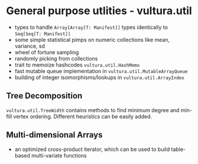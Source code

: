 # General purpose utlities - vultura.util

 - types to handle `Array[Array[T: Manifest]]` types identically to `Seq[Seq[T: Manifest]]`
 - some simple statistical pimps on numeric collections like mean, variance, sd
 - wheel of fortune sampling
 - randomly picking from collections
 - trait to memoize hashcodes `vultura.util.HashMemo`
 - fast mutable queue implementation in `vultura.util.MutableArrayQueue` 
 - building of integer isomorphisms/lookups in `vultura.util.ArrayIndex`

## Tree Decomposition

`vultura.util.TreeWidth` contains methods to find minimum degree and min-fill vertex ordering. 
Different heuristics can be easily added.

## Multi-dimensional Arrays

 - an optimized cross-product iterator, which can be used to build table-based multi-variate functions